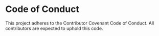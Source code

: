 # Code of Conduct

This project adheres to the Contributor Covenant Code of Conduct. All contributors are expected to uphold this code.
